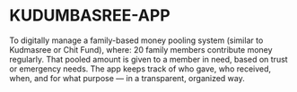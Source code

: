 # KUDUMBASREE-APP
To digitally manage a family-based money pooling system (similar to Kudmasree or Chit Fund), where:  20 family members contribute money regularly.  That pooled amount is given to a member in need, based on trust or emergency needs.  The app keeps track of who gave, who received, when, and for what purpose — in a transparent, organized way.
